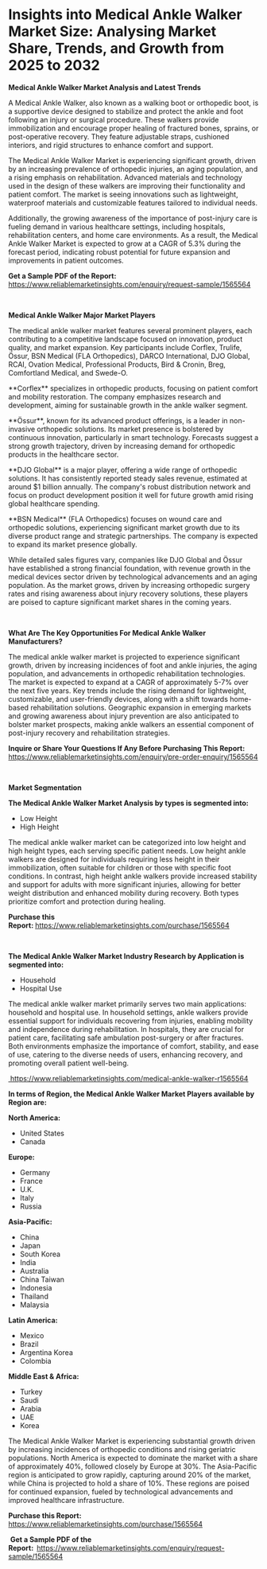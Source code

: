 <p><h1>Insights into Medical Ankle Walker Market Size: Analysing Market Share, Trends, and Growth from 2025 to 2032</h1></p><p><strong>Medical Ankle Walker Market Analysis and Latest Trends</strong></p>
<p><p>A Medical Ankle Walker, also known as a walking boot or orthopedic boot, is a supportive device designed to stabilize and protect the ankle and foot following an injury or surgical procedure. These walkers provide immobilization and encourage proper healing of fractured bones, sprains, or post-operative recovery. They feature adjustable straps, cushioned interiors, and rigid structures to enhance comfort and support.</p><p>The Medical Ankle Walker Market is experiencing significant growth, driven by an increasing prevalence of orthopedic injuries, an aging population, and a rising emphasis on rehabilitation. Advanced materials and technology used in the design of these walkers are improving their functionality and patient comfort. The market is seeing innovations such as lightweight, waterproof materials and customizable features tailored to individual needs.</p><p>Additionally, the growing awareness of the importance of post-injury care is fueling demand in various healthcare settings, including hospitals, rehabilitation centers, and home care environments. As a result, the Medical Ankle Walker Market is expected to grow at a CAGR of 5.3% during the forecast period, indicating robust potential for future expansion and improvements in patient outcomes.</p></p>
<p><strong>Get a Sample PDF of the Report:&nbsp;</strong> <a href="https://www.reliablemarketinsights.com/enquiry/request-sample/1565564?utm_campaign=3560&utm_medium=2&utm_source=Github&utm_content=ia&utm_term=14042025&utm_id=medical-ankle-walker">https://www.reliablemarketinsights.com/enquiry/request-sample/1565564</a></p>
<p>&nbsp;</p>
<p><strong>Medical Ankle Walker Major Market Players</strong></p>
<p><p>The medical ankle walker market features several prominent players, each contributing to a competitive landscape focused on innovation, product quality, and market expansion. Key participants include Corflex, Trulife, Össur, BSN Medical (FLA Orthopedics), DARCO International, DJO Global, RCAI, Ovation Medical, Professional Products, Bird & Cronin, Breg, Comfortland Medical, and Swede-O.</p><p>**Corflex** specializes in orthopedic products, focusing on patient comfort and mobility restoration. The company emphasizes research and development, aiming for sustainable growth in the ankle walker segment.</p><p>**Össur**, known for its advanced product offerings, is a leader in non-invasive orthopedic solutions. Its market presence is bolstered by continuous innovation, particularly in smart technology. Forecasts suggest a strong growth trajectory, driven by increasing demand for orthopedic products in the healthcare sector.</p><p>**DJO Global** is a major player, offering a wide range of orthopedic solutions. It has consistently reported steady sales revenue, estimated at around $1 billion annually. The company's robust distribution network and focus on product development position it well for future growth amid rising global healthcare spending.</p><p>**BSN Medical** (FLA Orthopedics) focuses on wound care and orthopedic solutions, experiencing significant market growth due to its diverse product range and strategic partnerships. The company is expected to expand its market presence globally.</p><p>While detailed sales figures vary, companies like DJO Global and Össur have established a strong financial foundation, with revenue growth in the medical devices sector driven by technological advancements and an aging population. As the market grows, driven by increasing orthopedic surgery rates and rising awareness about injury recovery solutions, these players are poised to capture significant market shares in the coming years.</p></p>
<p>&nbsp;</p>
<p><strong>What Are The Key Opportunities For Medical Ankle Walker Manufacturers?</strong></p>
<p><p>The medical ankle walker market is projected to experience significant growth, driven by increasing incidences of foot and ankle injuries, the aging population, and advancements in orthopedic rehabilitation technologies. The market is expected to expand at a CAGR of approximately 5-7% over the next five years. Key trends include the rising demand for lightweight, customizable, and user-friendly devices, along with a shift towards home-based rehabilitation solutions. Geographic expansion in emerging markets and growing awareness about injury prevention are also anticipated to bolster market prospects, making ankle walkers an essential component of post-injury recovery and rehabilitation strategies.</p></p>
<p><strong>Inquire or Share Your Questions If Any Before Purchasing This Report:</strong> <a href="https://www.reliablemarketinsights.com/enquiry/pre-order-enquiry/1565564?utm_campaign=3560&utm_medium=2&utm_source=Github&utm_content=ia&utm_term=14042025&utm_id=medical-ankle-walker">https://www.reliablemarketinsights.com/enquiry/pre-order-enquiry/1565564</a></p>
<p>&nbsp;</p>
<p><strong>Market Segmentation</strong></p>
<p><strong>The Medical Ankle Walker Market Analysis by types is segmented into:</strong></p>
<p><ul><li>Low Height</li><li>High Height</li></ul></p>
<p><p>The medical ankle walker market can be categorized into low height and high height types, each serving specific patient needs. Low height ankle walkers are designed for individuals requiring less height in their immobilization, often suitable for children or those with specific foot conditions. In contrast, high height ankle walkers provide increased stability and support for adults with more significant injuries, allowing for better weight distribution and enhanced mobility during recovery. Both types prioritize comfort and protection during healing.</p></p>
<p><strong>Purchase this Report:&nbsp;</strong><a href="https://www.reliablemarketinsights.com/purchase/1565564?utm_campaign=3560&utm_medium=2&utm_source=Github&utm_content=ia&utm_term=14042025&utm_id=medical-ankle-walker">https://www.reliablemarketinsights.com/purchase/1565564</a></p>
<p>&nbsp;</p>
<p><strong>The Medical Ankle Walker Market Industry Research by Application is segmented into:</strong></p>
<p><ul><li>Household</li><li>Hospital Use</li></ul></p>
<p><p>The medical ankle walker market primarily serves two main applications: household and hospital use. In household settings, ankle walkers provide essential support for individuals recovering from injuries, enabling mobility and independence during rehabilitation. In hospitals, they are crucial for patient care, facilitating safe ambulation post-surgery or after fractures. Both environments emphasize the importance of comfort, stability, and ease of use, catering to the diverse needs of users, enhancing recovery, and promoting overall patient well-being.</p></p>
<p><a href="https://www.reliablemarketinsights.com/medical-ankle-walker-r1565564?utm_campaign=3560&utm_medium=2&utm_source=Github&utm_content=ia&utm_term=14042025&utm_id=medical-ankle-walker">&nbsp;https://www.reliablemarketinsights.com/medical-ankle-walker-r1565564</a></p>
<p><strong>In terms of Region, the Medical Ankle Walker Market Players available by Region are:</strong></p>
<p>
    <p> <strong> North America: </strong>
        <ul>
            <li>United States</li>
            <li>Canada</li>
        </ul>
        </p> 
    <p> <strong> Europe: </strong>
        <ul>
            <li>Germany</li>
            <li>France</li>
            <li>U.K.</li>
            <li>Italy</li>
            <li>Russia</li>
        </ul>
        </p> 
    <p> <strong> Asia-Pacific: </strong>
        <ul>
            <li>China</li>
            <li>Japan</li>
            <li>South Korea</li>
            <li>India</li>
            <li>Australia</li>
            <li>China Taiwan</li>
            <li>Indonesia</li>
            <li>Thailand</li>
            <li>Malaysia</li>
        </ul>
        </p> 
    <p> <strong> Latin America: </strong>
        <ul>
            <li>Mexico</li>
            <li>Brazil</li>
            <li>Argentina Korea</li>
            <li>Colombia</li>
        </ul>
        </p> 
    <p> <strong> Middle East & Africa: </strong>
        <ul>
            <li>Turkey</li>
            <li>Saudi</li>
            <li>Arabia</li>
            <li>UAE</li>
            <li>Korea</li>
        </ul>
    </p>
    </p>
<p><p>The Medical Ankle Walker Market is experiencing substantial growth driven by increasing incidences of orthopedic conditions and rising geriatric populations. North America is expected to dominate the market with a share of approximately 40%, followed closely by Europe at 30%. The Asia-Pacific region is anticipated to grow rapidly, capturing around 20% of the market, while China is projected to hold a share of 10%. These regions are poised for continued expansion, fueled by technological advancements and improved healthcare infrastructure.</p></p>
<p><strong>Purchase this Report: </strong><a href="https://www.reliablemarketinsights.com/purchase/1565564?utm_campaign=3560&utm_medium=2&utm_source=Github&utm_content=ia&utm_term=14042025&utm_id=medical-ankle-walker">https://www.reliablemarketinsights.com/purchase/1565564</a></p>
<p>&nbsp;<strong>Get a Sample PDF of the Report:&nbsp;&nbsp;</strong><a href="https://www.reliablemarketinsights.com/enquiry/request-sample/1565564?utm_campaign=3560&utm_medium=2&utm_source=Github&utm_content=ia&utm_term=14042025&utm_id=medical-ankle-walker">https://www.reliablemarketinsights.com/enquiry/request-sample/1565564</a></p>
<p><strong></strong></p>
<p><p></p><p></p><p></p></p>